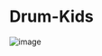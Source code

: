# Drum-Kids

![image](https://user-images.githubusercontent.com/114020789/211215596-21ba465f-1bbd-4ddf-a3f9-3d64e87bc02e.png)
